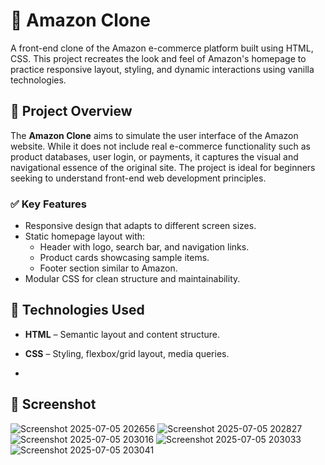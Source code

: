 # 🛒 Amazon Clone

A front-end clone of the Amazon e-commerce platform built using HTML, CSS. This project recreates the look and feel of Amazon's homepage to practice responsive layout, styling, and dynamic interactions using vanilla technologies.

## 🚀 Project Overview

The **Amazon Clone** aims to simulate the user interface of the Amazon website. While it does not include real e-commerce functionality such as product databases, user login, or payments, it captures the visual and navigational essence of the original site. The project is ideal for beginners seeking to understand front-end web development principles.

### ✅ Key Features

- Responsive design that adapts to different screen sizes.
- Static homepage layout with:
  - Header with logo, search bar, and navigation links.
  - Product cards showcasing sample items.
  - Footer section similar to Amazon.
- Modular CSS for clean structure and maintainability.

## 📁 Technologies Used

- **HTML** – Semantic layout and content structure.
- **CSS** – Styling, flexbox/grid layout, media queries.

- 
## 📸 Screenshot

![Screenshot 2025-07-05 202656](https://github.com/user-attachments/assets/95914015-b088-47b8-b7bd-a818e9da0131)
![Screenshot 2025-07-05 202827](https://github.com/user-attachments/assets/b840e874-13b8-4f43-845e-0b8b8e66996c)
![Screenshot 2025-07-05 203016](https://github.com/user-attachments/assets/480676ed-e23a-4259-bf8d-c6606fbd3720)
![Screenshot 2025-07-05 203033](https://github.com/user-attachments/assets/2f77cc41-77ae-465c-933c-35baf8acdd9b)
![Screenshot 2025-07-05 203041](https://github.com/user-attachments/assets/39dbaeff-a156-413e-8161-d134e864b45a)



   
